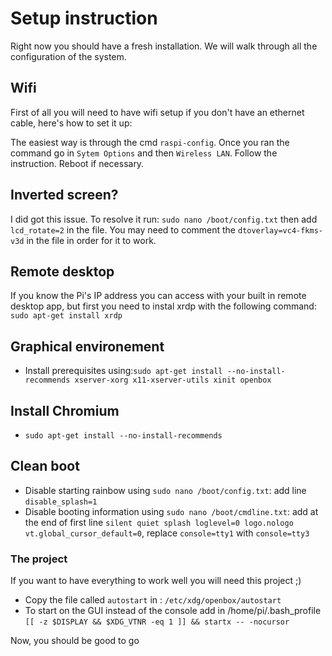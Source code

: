 # Setup instruction

Right now you should have a fresh installation. We will walk through all the configuration of the system.

## Wifi

First of all you will need to have wifi setup if you don't have an ethernet cable, here's how to set it up:

The easiest way is through the cmd `raspi-config`.
Once you ran the command go in `Sytem Options` and then `Wireless LAN`.
Follow the instruction.
Reboot if necessary.

## Inverted screen?

I did got this issue. To resolve it run: `sudo nano /boot/config.txt` then add `lcd_rotate=2` in the file.
You may need to comment the `dtoverlay=vc4-fkms-v3d` in the file in order for it to work.

## Remote desktop

If you know the Pi's IP address you can access with your built in remote desktop app, but first you need to instal xrdp with the following command: 
`sudo apt-get install xrdp`

## Graphical environement

- Install prerequisites using:`sudo apt-get install --no-install-recommends xserver-xorg x11-xserver-utils xinit openbox`

## Install Chromium

- `sudo apt-get install --no-install-recommends`

## Clean boot
- Disable starting rainbow using `sudo nano /boot/config.txt`: add line `disable_splash=1`
- Disable booting information using `sudo nano /boot/cmdline.txt`: add at the end of first line `silent quiet splash loglevel=0 logo.nologo vt.global_cursor_default=0`, replace `console=tty1` with `console=tty3`

### The project

If you want to have everything to work well you will need this project ;)

- Copy the file called `autostart` in : `/etc/xdg/openbox/autostart`
- To start on the GUI instead of the console add in /home/pi/.bash_profile `[[ -z $DISPLAY && $XDG_VTNR -eq 1 ]] && startx -- -nocursor`

Now, you should be good to go

